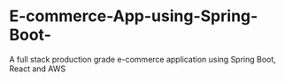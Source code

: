 # E-commerce-App-using-Spring-Boot-
A full stack production grade e-commerce application using Spring Boot, React and AWS
